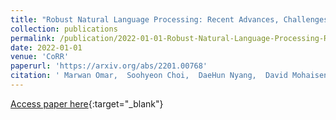 ```yaml
---
title: "Robust Natural Language Processing: Recent Advances, Challenges, and Future Directions"
collection: publications
permalink: /publication/2022-01-01-Robust-Natural-Language-Processing-Recent-Advances-Challenges-and-Future-Directions
date: 2022-01-01
venue: 'CoRR'
paperurl: 'https://arxiv.org/abs/2201.00768'
citation: ' Marwan Omar,  Soohyeon Choi,  DaeHun Nyang,  David Mohaisen, &quot;Robust Natural Language Processing: Recent Advances, Challenges, and Future Directions.&quot; CoRR, 2022.'
---
```

[Access paper here](https://arxiv.org/abs/2201.00768){:target="_blank"}
